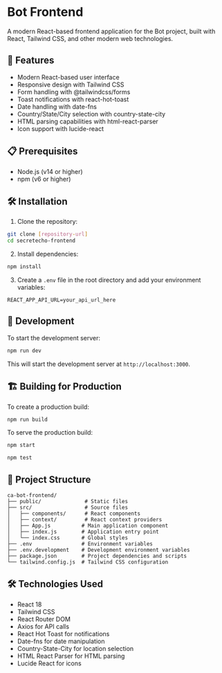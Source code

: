 # Bot Frontend

A modern React-based frontend application for the Bot project, built with React, Tailwind CSS, and other modern web technologies.

## 🚀 Features

- Modern React-based user interface
- Responsive design with Tailwind CSS
- Form handling with @tailwindcss/forms
- Toast notifications with react-hot-toast
- Date handling with date-fns
- Country/State/City selection with country-state-city
- HTML parsing capabilities with html-react-parser
- Icon support with lucide-react

## 📋 Prerequisites

- Node.js (v14 or higher)
- npm (v6 or higher)

## 🛠️ Installation

1. Clone the repository:

```bash
git clone [repository-url]
cd secretecho-frontend
```

2. Install dependencies:

```bash
npm install
```

3. Create a `.env` file in the root directory and add your environment variables:

```env
REACT_APP_API_URL=your_api_url_here
```

## 🚀 Development

To start the development server:

```bash
npm run dev
```

This will start the development server at `http://localhost:3000`.

## 🏗️ Building for Production

To create a production build:

```bash
npm run build
```

To serve the production build:

```bash
npm start
```

```bash
npm test
```

## 📁 Project Structure

```
ca-bot-frontend/
├── public/              # Static files
├── src/                 # Source files
│   ├── components/      # React components
│   ├── context/         # React context providers
│   ├── App.js          # Main application component
│   ├── index.js        # Application entry point
│   └── index.css       # Global styles
├── .env                # Environment variables
├── .env.development    # Development environment variables
├── package.json        # Project dependencies and scripts
└── tailwind.config.js  # Tailwind CSS configuration
```

## 🛠️ Technologies Used

- React 18
- Tailwind CSS
- React Router DOM
- Axios for API calls
- React Hot Toast for notifications
- Date-fns for date manipulation
- Country-State-City for location selection
- HTML React Parser for HTML parsing
- Lucide React for icons
